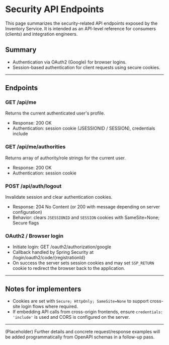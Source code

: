 # Security API Endpoints

This page summarizes the security-related API endpoints exposed by the Inventory Service. It is intended as an API-level reference for consumers (clients) and integration engineers.

## Summary
- Authentication via OAuth2 (Google) for browser logins.
- Session-based authentication for client requests using secure cookies.

---

## Endpoints

### GET /api/me
Returns the current authenticated user's profile.
- Response: 200 OK
- Authentication: session cookie (JSESSIONID / SESSION), credentials include

### GET /api/me/authorities
Returns array of authority/role strings for the current user.
- Response: 200 OK
- Authentication: session cookie

### POST /api/auth/logout
Invalidate session and clear authentication cookies.
- Response: 204 No Content (or 200 with message depending on server configuration)
- Behavior: clears `JSESSIONID` and `SESSION` cookies with SameSite=None; Secure flags

### OAuth2 / Browser login
- Initiate login: GET /oauth2/authorization/google
- Callback handled by Spring Security at /login/oauth2/code/{registrationId}
- On success the server sets session cookies and may set `SSP_RETURN` cookie to redirect the browser back to the application.

---

## Notes for implementers
- Cookies are set with `Secure; HttpOnly; SameSite=None` to support cross-site login flows where required.
- If embedding API calls from cross-origin frontends, ensure `credentials: 'include'` is used and CORS is configured on the server.

---

(Placeholder) Further details and concrete request/response examples will be added programmatically from OpenAPI schemas in a follow-up pass.
